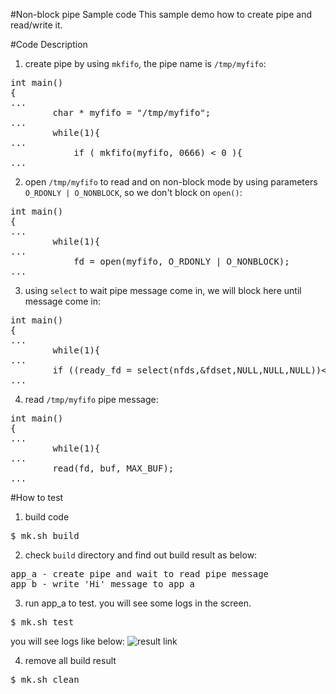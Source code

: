 #Non-block pipe Sample code
This sample demo how to create pipe and read/write it.

#Code Description
1. create pipe by using `mkfifo`, the pipe name is `/tmp/myfifo`:
<pre>
int main()
{
...
        char * myfifo = "/tmp/myfifo";
...
        while(1){
...
            if ( mkfifo(myfifo, 0666) < 0 ){
...
</pre>

2. open `/tmp/myfifo` to read and on non-block mode by using parameters `O_RDONLY | O_NONBLOCK`, so we don't block on `open()`:
<pre>
int main()
{
...
        while(1){
...
            fd = open(myfifo, O_RDONLY | O_NONBLOCK);
...
</pre>

3. using `select` to wait pipe message come in, we will block here until message come in:
<pre>
int main()
{
...
        while(1){
...
        if ((ready_fd = select(nfds,&fdset,NULL,NULL,NULL))<0){
...
</pre>

4. read `/tmp/myfifo` pipe message:
<pre>
int main()
{
...
        while(1){
...
        read(fd, buf, MAX_BUF);
...
</pre>


#How to test
1. build code
<pre>$ mk.sh build</pre>

2. check `build` directory and find out build result as below: 
<pre>
app_a - create pipe and wait to read pipe message
app_b - write 'Hi' message to app_a
</pre>

3. run app_a to test. you will see some logs in the screen.
<pre>$ mk.sh test </pre>
you will see logs like below:
![result link](http://139.162.35.49/image/Linux-Programming/user_non_block_pipe_20160415.png)


4. remove all build result
<pre>$ mk.sh clean</pre> 


